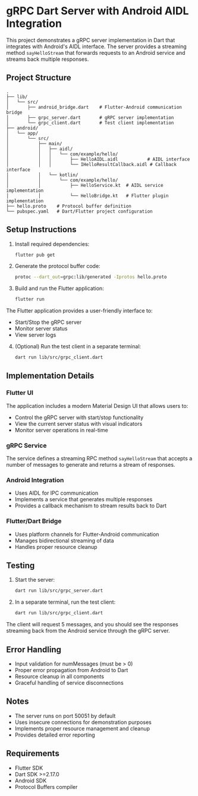 # gRPC Dart Server with Android AIDL Integration

This project demonstrates a gRPC server implementation in Dart that integrates with Android's AIDL interface. The server provides a streaming method `sayHelloStream` that forwards requests to an Android service and streams back multiple responses.

## Project Structure

```
.
├── lib/
│   └── src/
│       ├── android_bridge.dart    # Flutter-Android communication bridge
│       ├── grpc_server.dart       # gRPC server implementation
│       └── grpc_client.dart       # Test client implementation
├── android/
│   └── app/
│       └── src/
│           ├── main/
│           │   ├── aidl/
│           │   │   └── com/example/hello/
│           │   │       ├── HelloAIDL.aidl           # AIDL interface
│           │   │       └── IHelloResultCallback.aidl # Callback interface
│           │   └── kotlin/
│           │       └── com/example/hello/
│           │           ├── HelloService.kt  # AIDL service implementation
│           │           └── HelloBridge.kt   # Flutter plugin implementation
├── hello.proto    # Protocol buffer definition
└── pubspec.yaml   # Dart/Flutter project configuration
```

## Setup Instructions

1. Install required dependencies:
   ```bash
   flutter pub get
   ```

2. Generate the protocol buffer code:
   ```bash
   protoc --dart_out=grpc:lib/generated -Iprotos hello.proto
   ```

3. Build and run the Flutter application:
   ```bash
   flutter run
   ```

The Flutter application provides a user-friendly interface to:
- Start/Stop the gRPC server
- Monitor server status
- View server logs

4. (Optional) Run the test client in a separate terminal:
   ```bash
   dart run lib/src/grpc_client.dart
   ```

## Implementation Details

### Flutter UI
The application includes a modern Material Design UI that allows users to:
- Control the gRPC server with start/stop functionality
- View the current server status with visual indicators
- Monitor server operations in real-time

### gRPC Service
The service defines a streaming RPC method `sayHelloStream` that accepts a number of messages to generate and returns a stream of responses.

### Android Integration
- Uses AIDL for IPC communication
- Implements a service that generates multiple responses
- Provides a callback mechanism to stream results back to Dart

### Flutter/Dart Bridge
- Uses platform channels for Flutter-Android communication
- Manages bidirectional streaming of data
- Handles proper resource cleanup

## Testing

1. Start the server:
   ```bash
   dart run lib/src/grpc_server.dart
   ```

2. In a separate terminal, run the test client:
   ```bash
   dart run lib/src/grpc_client.dart
   ```

The client will request 5 messages, and you should see the responses streaming back from the Android service through the gRPC server.

## Error Handling

- Input validation for numMessages (must be > 0)
- Proper error propagation from Android to Dart
- Resource cleanup in all components
- Graceful handling of service disconnections

## Notes

- The server runs on port 50051 by default
- Uses insecure connections for demonstration purposes
- Implements proper resource management and cleanup
- Provides detailed error reporting

## Requirements

- Flutter SDK
- Dart SDK >=2.17.0
- Android SDK
- Protocol Buffers compiler
